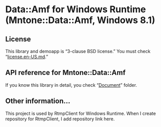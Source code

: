 # Data::Amf for Windows Runtime (Mntone::Data::Amf, Windows 8.1)

## License
This library and demoapp is “3-clause BSD license.”
You must check “[license.en-US.md](./license.en-US.md).”

## API reference for Mntone::Data::Amf
If you know this library in detail, you check “[Document](./Document/)” folder.

## Other information…
This project is used by RtmpClient for Windows Runtime. When I create repository for RtmpClient, I add repository link here.
